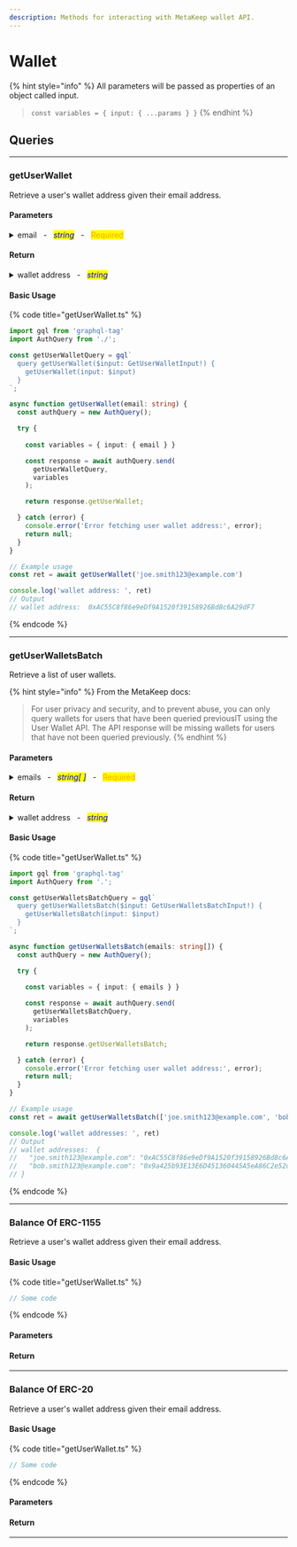 ```yaml
---
description: Methods for interacting with MetaKeep wallet API.
---
```


# Wallet

{% hint style="info" %}
All parameters will be passed as properties of an object called input.

> `const variables = { input: { ...params } }`
{% endhint %}

## Queries

***

<!--  -->
<!--  -->
<!--  -->
### getUserWallet

Retrieve a user's wallet address given their email address.

#### Parameters

<details>

<summary>email&nbsp;&nbsp;&nbsp;-&nbsp;&nbsp;&nbsp;<em><mark style="color:blue;">string</mark></em>&nbsp;&nbsp;&nbsp;-&nbsp;&nbsp;&nbsp;<mark style="color:orange;">Required</mark></summary>

The email address of the user.

Example:

```joe.smith123@example.com```

</details>

#### Return

<details>

<summary>wallet address&nbsp;&nbsp;&nbsp;-&nbsp;&nbsp;&nbsp;<em><mark style="color:blue;">string</mark></em></summary>

The wallet address for the given email address.

Example:

```0x123abc456def789ghi012jkl345mno678pqrs90t```

</details>

#### Basic Usage

{% code title="getUserWallet.ts" %}
```typescript
import gql from 'graphql-tag'
import AuthQuery from './';

const getUserWalletQuery = gql`
  query getUserWallet($input: GetUserWalletInput!) {
    getUserWallet(input: $input)
  }
`;

async function getUserWallet(email: string) {
  const authQuery = new AuthQuery();

  try {
  
    const variables = { input: { email } }

    const response = await authQuery.send(
      getUserWalletQuery,
      variables
    );

    return response.getUserWallet;

  } catch (error) {
    console.error('Error fetching user wallet address:', error);
    return null;
  }
}

// Example usage
const ret = await getUserWallet('joe.smith123@example.com')

console.log('wallet address: ', ret)
// Output
// wallet address:  0xAC55C8f86e9eDf9A1520f39158926Bd8c6A29dF7

```
{% endcode %}

***

<!--  -->
<!--  -->
<!--  -->
### getUserWalletsBatch

Retrieve a list of user wallets.

{% hint style="info" %}
From the MetaKeep docs:
> For user privacy and security, and to prevent abuse, you can only query wallets for users that have been queried previouslT using the User Wallet API. The API response will be missing wallets for users that have not been queried previously.
{% endhint %}

#### Parameters

<details>

<summary>emails&nbsp;&nbsp;&nbsp;-&nbsp;&nbsp;&nbsp;<em><mark style="color:blue;">string[ ]</mark></em>&nbsp;&nbsp;&nbsp;-&nbsp;&nbsp;&nbsp;<mark style="color:orange;">Required</mark></summary>

An array of email addresses.

Example:
```
['joe.smith123@example.com']
```

</details>

#### Return

<details>

<summary>wallet address&nbsp;&nbsp;&nbsp;-&nbsp;&nbsp;&nbsp;<em><mark style="color:blue;">string</mark></em></summary>

The wallet address for the given email address.

Example:
```
wallet addresses:  {
  "bob.smith123@example.com": "0x9a425b93E13E6D451360445A5eA86C2e52d35C75",
  "joe.smith123@example.com": "0xAC55C8f86e9eDf9A1520f39158926Bd8c6A29dF7",
}
```
</details>

#### Basic Usage

{% code title="getUserWallet.ts" %}
```typescript
import gql from 'graphql-tag'
import AuthQuery from '.';

const getUserWalletsBatchQuery = gql`
  query getUserWalletsBatch($input: GetUserWalletsBatchInput!) {
    getUserWalletsBatch(input: $input)
  }
`;

async function getUserWalletsBatch(emails: string[]) {
  const authQuery = new AuthQuery();

  try {
  
    const variables = { input: { emails } }

    const response = await authQuery.send(
      getUserWalletsBatchQuery,
      variables
    );

    return response.getUserWalletsBatch;

  } catch (error) {
    console.error('Error fetching user wallet address:', error);
    return null;
  }
}

// Example usage
const ret = await getUserWalletsBatch(['joe.smith123@example.com', 'bob.smith123@example.com'])

console.log('wallet addresses: ', ret)
// Output
// wallet addresses:  {
//   "joe.smith123@example.com": "0xAC55C8f86e9eDf9A1520f39158926Bd8c6A29dF7",
//   "bob.smith123@example.com": "0x9a425b93E13E6D451360445A5eA86C2e52d35C75",
// }

```
{% endcode %}

***

<!--  -->
<!--  -->
<!--  -->
### Balance Of ERC-1155

Retrieve a user's wallet address given their email address.

#### Basic Usage

{% code title="getUserWallet.ts" %}
```typescript
// Some code
```
{% endcode %}

#### Parameters

#### Return

***

<!--  -->
<!--  -->
<!--  -->
### Balance Of ERC-20

Retrieve a user's wallet address given their email address.

#### Basic Usage

{% code title="getUserWallet.ts" %}
```typescript
// Some code
```
{% endcode %}

#### Parameters

#### Return

***
